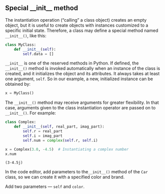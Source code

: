 ## Special &#95;&#95;init&#95;&#95; method

The instantiation operation (“calling” a class object) creates an empty object, 
but it is useful to create objects with instances customized to a specific 
initial state. Therefore, a class may define a special method named `__init__()`, 
like this:

```python
class MyClass:
    def __init__(self):
        self.data = []
```
`__init__` is one of the reserved methods in Python. If defined, the `__init__()` 
method is invoked automatically when an instance of the class is created,
and it initializes the object and its attributes. It always takes at least
one argument, `self`. So in our example, 
a new, initialized instance can be obtained by:

```python
x = MyClass()
```
The `__init__()` method may receive arguments for greater flexibility. 
In that case, arguments given to the class instantiation operator are passed 
on to `__init__()`. For example:
```python
class Complex:
    def __init__(self, real_part, imag_part):
        self.r = real_part
        self.i = imag_part
        self.num = complex(self.r, self.i)

x = Complex(3.0, -4.5)  # Instantiating a complex number
x.num
```
```text
(3-4.5j)
```


In the code editor, add parameters to the`__init__()` method of the `Car` class, so we can 
create it with a specified color and brand.  

<div class='hint'>Add two parameters &mdash; <code>self</code> and <code>color</code>.</div>

